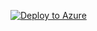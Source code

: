 [![Deploy to Azure](https://aka.ms/deploytoazurebutton)](https://portal.azure.com/#create/Microsoft.Template/uri/https%3A%2F%2Fraw.githubusercontent.com%2Fwagov%2FWASOCAutomationPlaybook%2Fmain%2FTaskAutomations%2FAddTasks-%28Preview%29TIMapIPEntityToNetworkSessionEvents%28ASIMNetworkSessionSchema%29%2FAddTasks-%28Preview%29TIMapIPEntityToNetworkSessionEvents%28ASIMNetworkSessionSchema%29.json) 
